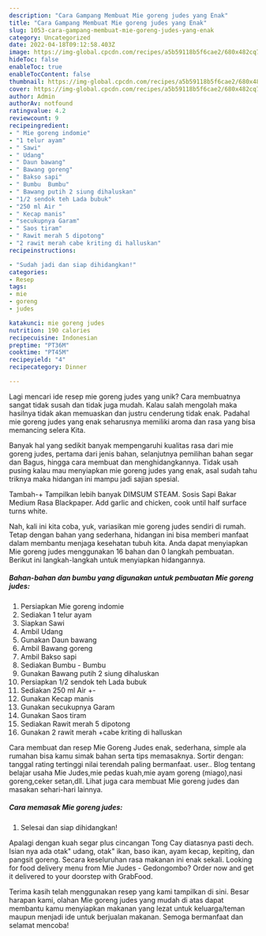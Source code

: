 ```yaml
---
description: "Cara Gampang Membuat Mie goreng judes yang Enak"
title: "Cara Gampang Membuat Mie goreng judes yang Enak"
slug: 1053-cara-gampang-membuat-mie-goreng-judes-yang-enak
category: Uncategorized
date: 2022-04-18T09:12:58.403Z
image: https://img-global.cpcdn.com/recipes/a5b59118b5f6cae2/680x482cq70/mie-goreng-judes-foto-resep-utama.jpg
hideToc: false
enableToc: true
enableTocContent: false
thumbnail: https://img-global.cpcdn.com/recipes/a5b59118b5f6cae2/680x482cq70/mie-goreng-judes-foto-resep-utama.jpg
cover: https://img-global.cpcdn.com/recipes/a5b59118b5f6cae2/680x482cq70/mie-goreng-judes-foto-resep-utama.jpg
author: Admin
authorAv: notfound
ratingvalue: 4.2
reviewcount: 9
recipeingredient:
- " Mie goreng indomie"
- "1 telur ayam"
- " Sawi"
- " Udang"
- " Daun bawang"
- " Bawang goreng"
- " Bakso sapi"
- " Bumbu  Bumbu"
- " Bawang putih 2 siung dihaluskan"
- "1/2 sendok teh Lada bubuk"
- "250 ml Air "
- " Kecap manis"
- "secukupnya Garam"
- " Saos tiram"
- " Rawit merah 5 dipotong"
- "2 rawit merah cabe kriting di halluskan"
recipeinstructions:

- "Sudah jadi dan siap dihidangkan!"
categories:
- Resep
tags:
- mie
- goreng
- judes

katakunci: mie goreng judes 
nutrition: 190 calories
recipecuisine: Indonesian
preptime: "PT36M"
cooktime: "PT45M"
recipeyield: "4"
recipecategory: Dinner

---
```





Lagi mencari ide resep mie goreng judes yang unik? Cara membuatnya sangat tidak susah dan tidak juga mudah. Kalau salah mengolah maka hasilnya tidak akan memuaskan dan justru cenderung tidak enak. Padahal mie goreng judes yang enak seharusnya memiliki aroma dan rasa yang bisa memancing selera Kita.





Banyak hal yang sedikit banyak mempengaruhi kualitas rasa dari mie goreng judes, pertama dari jenis bahan, selanjutnya pemilihan bahan segar dan Bagus, hingga cara membuat dan menghidangkannya. Tidak usah pusing kalau mau menyiapkan mie goreng judes yang enak,      asal sudah tahu triknya maka hidangan ini mampu jadi sajian spesial.














Tambah-+ Tampilkan lebih banyak DIMSUM STEAM. Sosis Sapi Bakar Medium Rasa Blackpaper. Add garlic and chicken, cook until half surface turns white.






Nah, kali ini kita coba, yuk, variasikan mie goreng judes sendiri di rumah. Tetap dengan bahan yang sederhana, hidangan ini bisa memberi manfaat dalam membantu menjaga kesehatan tubuh kita. Anda dapat menyiapkan Mie goreng judes menggunakan 16 bahan dan 0 langkah pembuatan. Berikut ini langkah-langkah untuk menyiapkan hidangannya.

<!--inarticleads1-->

##### Bahan-bahan dan bumbu yang digunakan untuk pembuatan Mie goreng judes:

1. Persiapkan  Mie goreng indomie
1. Sediakan 1 telur ayam
1. Siapkan  Sawi
1. Ambil  Udang
1. Gunakan  Daun bawang
1. Ambil  Bawang goreng
1. Ambil  Bakso sapi
1. Sediakan  Bumbu - Bumbu
1. Gunakan  Bawang putih 2 siung dihaluskan
1. Persiapkan 1/2 sendok teh Lada bubuk
1. Sediakan 250 ml Air +-
1. Gunakan  Kecap manis
1. Gunakan secukupnya Garam
1. Gunakan  Saos tiram
1. Sediakan  Rawit merah 5 dipotong
1. Gunakan 2 rawit merah +cabe kriting di halluskan


Cara membuat dan resep Mie Goreng Judes enak, sederhana, simple ala rumahan bisa kamu simak bahan serta tips memasaknya. Sortir dengan: tanggal rating tertinggi nilai terendah paling bermanfaat. user.. Blog tentang belajar usaha Mie Judes,mie pedas kuah,mie ayam goreng (miago),nasi goreng,ceker setan,dll. Lihat juga cara membuat Mie goreng judes dan masakan sehari-hari lainnya. 

<!--inarticleads2-->

##### Cara memasak Mie goreng judes:


1. Selesai dan siap dihidangkan!

Apalagi dengan kuah segar plus cincangan Tong Cay diatasnya pasti dech. Isian nya ada otak&#34; udang, otak&#34; ikan, baso ikan, ayam kecap, kepiting, dan pangsit goreng. Secara keseluruhan rasa makanan ini enak sekali. Looking for food delivery menu from Mie Judes - Gedongombo? Order now and get it delivered to your doorstep with GrabFood. 

Terima kasih telah menggunakan resep yang kami tampilkan di sini. Besar harapan kami, olahan Mie goreng judes yang mudah di atas dapat membantu kamu menyiapkan makanan yang lezat untuk keluarga/teman maupun menjadi ide untuk berjualan makanan. Semoga bermanfaat dan selamat mencoba!

